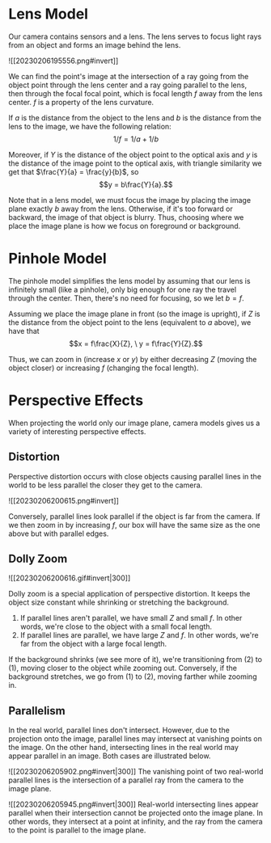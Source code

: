 # Lens Model
Our camera contains sensors and a lens. The lens serves to focus light rays from an object and forms an image behind the lens.

![[20230206195556.png#invert]]

We can find the point's image at the intersection of a ray going from the object point through the lens center and a ray going parallel to the lens, then through the focal focal point, which is focal length $f$ away from the lens center. $f$ is a property of the lens curvature.

If $a$ is the distance from the object to the lens and $b$ is the distance from the lens to the image, we have the following relation: $$1/f = 1/a + 1/b$$

Moreover, if $Y$ is the distance of the object point to the optical axis and $y$ is the distance of the image point to the optical axis, with triangle similarity we get that $\frac{Y}{a} = \frac{y}{b}$, so $$y = b\frac{Y}{a}.$$

Note that in a lens model, we must focus the image by placing the image plane exactly $b$ away from the lens. Otherwise, if it's too forward or backward, the image of that object is blurry. Thus, choosing where we place the image plane is how we focus on foreground or background.

# Pinhole Model
The pinhole model simplifies the lens model by assuming that our lens is infinitely small (like a pinhole), only big enough for one ray the travel through the center. Then, there's no need for focusing, so we let $b = f$.

Assuming we place the image plane in front (so the image is upright), if $Z$ is the distance from the object point to the lens (equivalent to $a$ above), we have that $$x = f\frac{X}{Z}, \ y = f\frac{Y}{Z}.$$

Thus, we can zoom in (increase $x$ or $y$) by either decreasing $Z$ (moving the object closer) or increasing $f$ (changing the focal length).

# Perspective Effects
When projecting the world only our image plane, camera models gives us a variety of interesting perspective effects.

## Distortion
Perspective distortion occurs with close objects causing parallel lines in the world to be less parallel the closer they get to the camera.

![[20230206200615.png#invert]]

Conversely, parallel lines look parallel if the object is far from the camera. If we then zoom in by increasing $f$, our box will have the same size as the one above but with parallel edges.

## Dolly Zoom

![[20230206200616.gif#invert|300]]

Dolly zoom is a special application of perspective distortion. It keeps the object size constant while shrinking or stretching the background.
1. If parallel lines aren't parallel, we have small $Z$ and small $f$. In other words, we're close to the object with a small focal length.
2. If parallel lines are parallel, we have large $Z$ and $f$. In other words, we're far from the object with a large focal length.

If the background shrinks (we see more of it), we're transitioning from (2) to (1), moving closer to the object while zooming out. Conversely, if the background stretches, we go from (1) to (2), moving farther while zooming in.

## Parallelism
In the real world, parallel lines don't intersect. However, due to the projection onto the image, parallel lines may intersect at vanishing points on the image. On the other hand, intersecting lines in the real world may appear parallel in an image. Both cases are illustrated below.

![[20230206205902.png#invert|300]]
The vanishing point of two real-world parallel lines is the intersection of a parallel ray from the camera to the image plane.

![[20230206205945.png#invert|300]]
Real-world intersecting lines appear parallel when their intersection cannot be projected onto the image plane. In other words, they intersect at a point at infinity, and the ray from the camera to the point is parallel to the image plane.